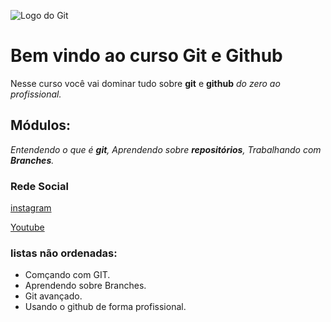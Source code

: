 ![Logo do Git](https://cdn-icons-png.flaticon.com/128/9168/9168210.png)
# Bem vindo ao curso Git e Github
Nesse curso você vai dominar tudo sobre **git** e **github** _do zero ao profissional._ 

## Módulos:
_Entendendo o que é **git**, Aprendendo sobre **repositórios**, Trabalhando com **Branches**._


### Rede Social
 
[instagram](https://instragam.com/sujeitoprogramador)

[Youtube](https://youtube.com/c/sujeitoprogramador)

### listas não ordenadas:

* Comçando com GIT.
* Aprendendo sobre Branches.
* Git avançado.
* Usando o github de forma profissional.